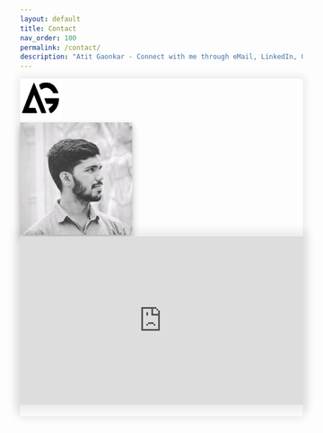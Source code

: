 ```yaml
---
layout: default
title: Contact
nav_order: 100
permalink: /contact/
description: "Atit Gaonkar - Connect with me through eMail, LinkedIn, Github or Instagram"
---
```


<div class="bootstrap-iso">
    <div class="card" style="box-shadow:  0px 0px 15px 5px rgba(0, 0, 0, 0.075) !important; border-radius: 5px;">
        <div class="card-header text-center">
            <img src="../assets/images/logo.svg" class="img-fluid z-depth-1 logo" alt="Logo - Atit Gaonkar" height='75px' width='75px'>
        </div>
        <div class="card-body">
            <div class="row">                
                <div class="col-xl-5 col-md-5 mb-3 text-center my-auto">
                  <!-- <img alt='Logo - Atit Gaonkar' src="/assets/images/logo.svg" width="100px"> -->
                  <img src="/assets/images/atit-gaonkar-profile.jpg" class="img-fluid z-depth-1 rounded-circle shadow atit-intro" alt="Atit Gaonkar" style="box-shadow: 0 5px 10px 0 rgba(0,0,0,0.16),0 8px 15px 0 rgba(0,0,0,0.12) !important;">
                  <div class='col-12 text-center mt-5'>
                  <a href="mailto:atit.sgaonkar@gmail.com" class="fas fa-envelope fs-6 mb-4 mb-md-0 mr-4" target="_blank" alt="Email"></a>
                  <a href="https://www.linkedin.com/in/atit-gaonkar/" class="fab fa-linkedin fs-6 mb-4 mb-md-0 mr-4 " target="_blank" style="" alt="LinkedIn"></a>
                  <a href="https://github.com/asgaonkar" class="fab fa-github fs-6 mb-4 mb-md-0 mr-4" target="_blank" alt="Github"></a>
                  <a href="https://www.instagram.com/atit.sgaonkar/" class="fab fa-instagram fs-6 mb-4 mb-md-0" target="_blank" alt="Instagram"></a>                  
                  </div>
                  <!-- <img src="assets/images/logo.png" class="img-fluid z-depth-1" width="10%" alt="Atit-Gaonkar"> -->
                </div>
                <div class="col-xl-6 col-lg-6 col-md-6 col-sm-6 mt-8 my-auto" style="padding-bottom: 20px">
                    <!-- <img src="../assets/images/atit-gaonkar.jpg" class="ml-5 img-fluid z-depth-1 rounded-circle shadow atit-intro" alt="Atit Gaonkar" style="box-shadow: 0 5px 10px 0 rgba(0,0,0,0.16),0 8px 15px 0 rgba(0,0,0,0.12) !important;" width='75%'> -->
                    <div class='row map mb-0 ml-2 mr-2 mt-2 mb-2'>      
                        <iframe style='display: block; box-shadow:  0px 0px 15px 10px rgba(0, 0, 0, 0.075) !important;' src="https://maps.google.com/maps?q=Tempe+85281&t=&z=11&ie=UTF8&iwloc=&output=embed" frameborder="0" width='100%' height='300px' allowfullscreen></iframe>
                    </div>
                </div>
            </div>
        </div>
        <div class="card-footer text-center" style='display: none'>
            <a href="javascript:void(0)" onclick='show_location()' class="btn btn-blue mb-2 mr-2 mt-0 location" style="color:white;" title="View Location">Hide Location</a>
        </div>
    </div>
</div>

<script src="https://kit.fontawesome.com/a773360a89.js" crossorigin="anonymous"></script>
<script src="https://code.jquery.com/jquery-3.4.1.slim.min.js" integrity="sha384-J6qa4849blE2+poT4WnyKhv5vZF5SrPo0iEjwBvKU7imGFAV0wwj1yYfoRSJoZ+n" crossorigin="anonymous"></script>
<script src="https://cdn.jsdelivr.net/npm/popper.js@1.16.0/dist/umd/popper.min.js" integrity="sha384-Q6E9RHvbIyZFJoft+2mJbHaEWldlvI9IOYy5n3zV9zzTtmI3UksdQRVvoxMfooAo" crossorigin="anonymous"></script>
<script src="https://stackpath.bootstrapcdn.com/bootstrap/4.4.1/js/bootstrap.min.js" integrity="sha384-wfSDF2E50Y2D1uUdj0O3uMBJnjuUD4Ih7YwaYd1iqfktj0Uod8GCExl3Og8ifwB6" crossorigin="anonymous"></script>
<script>
    function show_location()
    {
        var current = document.getElementsByClassName('location')[0].innerHTML;
        if (current=='Show Location')
        {
            document.getElementsByClassName('map')[0].style.display = "block";
            document.getElementsByClassName('location')[0].innerHTML = "Hide Location";
        }
        else
        {
            document.getElementsByClassName('map')[0].style.display = "none";
            document.getElementsByClassName('location')[0].innerHTML = "Show Location";
        }
    }
    $(window).on('load', function() {
        $(window).scrollTop(0);
        $('.main-content-wrap').scrollTop(0);
    });
</script>
